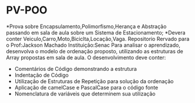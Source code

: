 # PV-POO
*Prova sobre Encapsulamento,Polimorfismo,Herança e Abstração passando em sala de aula sobre um Sistema de Estacionamento;
*Devera conter Veiculo,Carro,Moto,Biciclta,Locação,Vaga. 
Repositorio Rervado para o Prof:Jackson Machado
Instituição:Senac
Para analisar o aprendizado, desenvolva o modelo de ordenação proposto, utilizando as estruturas de Array propostas em sala de aula. O desenvolvimento deve conter:
* Comentários de Código demonstrando a estrutura
* Indentação de Código
* Utilização de Estruturas de Repetição para solução da ordenação
* Aplicação de camelCase e PascalCase para o código fonte
* Nomenclatura de variáveis que determinem sua utilização

